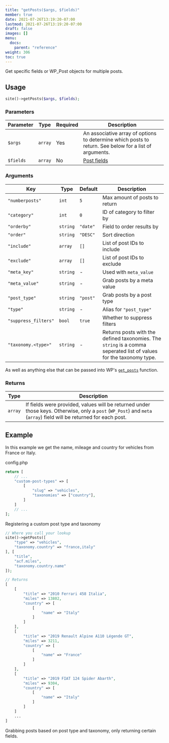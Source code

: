 ```yaml
---
title: "getPosts($args, $fields)"
member: true
date: 2021-07-26T13:19:20-07:00
lastmod: 2021-07-26T13:19:20-07:00
draft: false
images: []
menu:
  docs:
    parent: "reference"
weight: 306
toc: true
---
```


Get specific fields or WP_Post objects for multiple posts.

## Usage

```php
site()->getPosts($args, $fields);
```

### Parameters

| Parameter | Type    | Required | Description                                                                                            |
| --------- | ------- | -------- | ------------------------------------------------------------------------------------------------------ |
| `$args`   | `array` | Yes      | An associative array of options to determine which posts to return. See below for a list of arguments. |
| `$fields` | `array` | No       | [Post fields](../the-site-object#post-fields)                                                          |

### Arguments
| Key                  | Type     | Default  | Description                                                                                                        |
| -------------------- | -------- | -------- | ------------------------------------------------------------------------------------------------------------------ |
| `"numberposts"`      | `int`    | `5`      | Max amount of posts to return                                                                                      |
| `"category"`         | `int`    | `0`      | ID of category to filter by                                                                                        |
| `"orderby"`          | `string` | `"date"` | Field to order results by                                                                                          |
| `"order"`            | `string` | `"DESC"` | Sort direction                                                                                                     |
| `"include"`          | `array`  | `[]`     | List of post IDs to include                                                                                        |
| `"exclude"`          | `array`  | `[]`     | List of post IDs to exclude                                                                                        |
| `"meta_key"`         | `string` | -        | Used with `meta_value`                                                                                             |
| `"meta_value"`       | `string` | -        | Grab posts by a meta value                                                                                         |
| `"post_type"`        | `string` | `"post"` | Grab posts by a post type                                                                                          |
| `"type"`             | `string` | -        | Alias for `"post_type"`                                                                                            |
| `"suppress_filters"` | `bool`   | `true`   | Whether to suppress filters                                                                                        |
| `"taxonomy.<type>"`  | `string` | -        | Returns posts with the defined taxonomies. The `string` is a comma seperated list of values for the taxonomy type. |

As well as anything else that can be passed into WP's [`get_posts`](https://developer.wordpress.org/reference/functions/get_posts/) function.

### Returns

| Type    | Description                                                                                                                                                        |
| ------- | ------------------------------------------------------------------------------------------------------------------------------------------------------------------ |
| `array` | If fields were provided, values will be returned under those keys. Otherwise, only a `post` (`WP_Post`) and `meta` (`array`) field will be returned for each post. |

## Example

In this example we get the name, mileage and country for vehicles from France or Italy.

<div class="code-heading">config.php</div>

```php
return [
    // ...
    "custom-post-types" => [
        [
            "slug" => "vehicles",
            "taxonomies" => ["country"],
        ]
    ]
    // ...
];
```

<div class="code-caption">Registering a custom post type and taxonomy</div>

```php
// Where you call your lookup
site()->getPosts([
    "type" => "vehicles",
    "taxonomy.country" => "france,italy"
], [
    "title",
    "acf.miles",
    "taxonomy.country.name"
]);

// Returns
[
    [
        "title" => "2010 Ferrari 458 Italia",
        "miles" => 13802,
        "country" => [
            [
                "name" => "Italy"
            ]
        ]
    ],
    [
        "title" => "2019 Renault Alpine A110 Légende GT",
        "miles" => 3211,
        "country" => [
            [
                "name" => "France"
            ]
        ]
    ],
    [
        "title" => "2019 FIAT 124 Spider Abarth",
        "miles" => 9304,
        "country" => [
            [
                "name" => "Italy"
            ]
        ]
    ]
    ...
]
```

<div class="code-caption">Grabbing posts based on post type and taxonomy, only returning certain fields.</div>
